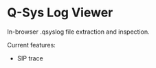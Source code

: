 # Q-Sys Log Viewer

In-browser .qsyslog file extraction and inspection.

Current features:
 - SIP trace
